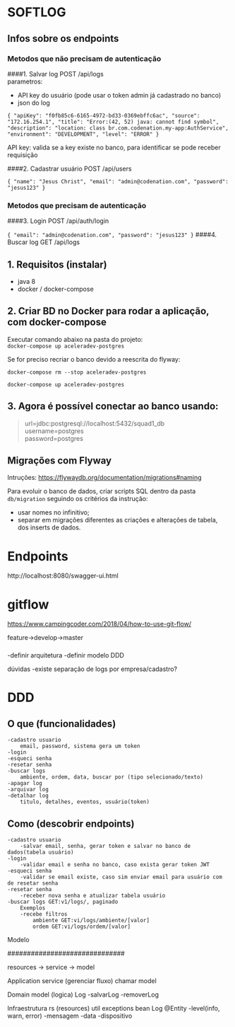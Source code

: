 # SOFTLOG

## Infos sobre os endpoints

### Metodos que não precisam de autenticação
####1. Salvar log
POST /api/logs <br>
parametros: <br>
- API key do usuário (pode usar o token admin já cadastrado no banco) <br>
- json do log <br>

`{
   "apiKey": "f0fb85c6-6165-4972-bd33-0369ebffc6ac",
   "source": "172.16.254.1",
   "title": "Error:(42, 52) java: cannot find symbol",
   "description": "location: class br.com.codenation.my-app:AuthService",
   "environment": "DEVELOPMENT",
   "level": "ERROR"
 }`
 
API key: valida se a key existe no banco, para identificar se pode receber requisição <br>

####2. Cadastrar usuário
POST /api/users

`{
   "name": "Jesus Christ",
   "email": "admin@codenation.com",
   "password": "jesus123"
 }`

### Metodos que precisam de autenticação
####3. Login
POST /api/auth/login

`{
   "email": "admin@codenation.com",
   "password": "jesus123"
 }`
####4. Buscar log
GET /api/logs 



## 1. Requisitos (instalar)
- java 8
- docker / docker-compose

## 2. Criar BD no Docker para rodar a aplicação, com docker-compose  
Executar comando abaixo na pasta do projeto:  
`docker-compose up aceleradev-postgres`

Se for preciso recriar o banco devido a reescrita do flyway:

`docker-compose rm --stop aceleradev-postgres`

`docker-compose up aceleradev-postgres`
   
## 3. Agora é possível conectar ao banco usando: 
>url=jdbc:postgresql://localhost:5432/squad1_db <br>
username=postgres <br>
password=postgres <br>

## Migrações com Flyway

Intruções: https://flywaydb.org/documentation/migrations#naming

Para evoluir o banco de dados, criar scripts SQL dentro da pasta `db/migration` seguindo os critérios da instrução:

- usar nomes no infinitivo;
- separar em migrações diferentes as criações e alterações de tabela, dos inserts de dados.

# Endpoints
http://localhost:8080/swagger-ui.html

# gitflow
https://www.campingcoder.com/2018/04/how-to-use-git-flow/

feature->develop->master

###
-definir arquitetura
-definir modelo DDD

dúvidas
-existe separação de logs por empresa/cadastro?

# DDD
## O que (funcionalidades)
    -cadastro usuario
        email, password, sistema gera um token
    -login 
    -esqueci senha
    -resetar senha
    -buscar logs
        ambiente, ordem, data, buscar por (tipo selecionado/texto)
    -apagar log
    -arquivar log
    -detalhar log
        titulo, detalhes, eventos, usuário(token)
    
## Como (descobrir endpoints)
    -cadastro usuario
        -salvar email, senha, gerar token e salvar no banco de dados(tabela usuário)
    -login
        -validar email e senha no banco, caso exista gerar token JWT
    -esqueci senha
        -validar se email existe, caso sim enviar email para usuário com de resetar senha
    -resetar senha
        -receber nova senha e atualizar tabela usuário
    -buscar logs GET:v1/logs/, paginado
        Exemplos 
        -recebe filtros 
            ambiente GET:vi/logs/ambiente/[valor]
            ordem GET:vi/logs/ordem/[valor]
    
Modelo


##############################


resources -> service -> model

Application
    service (gerenciar fluxo)
        chamar model

Domain
    model (logica) 
        Log
            -salvarLog
            -removerLog

Infraestrutura
    rs (resources)
    util
    exceptions
    bean
        Log @Entity
            -level(info, warn, error)
                -mensagem
                -data
                -dispositivo
    
           